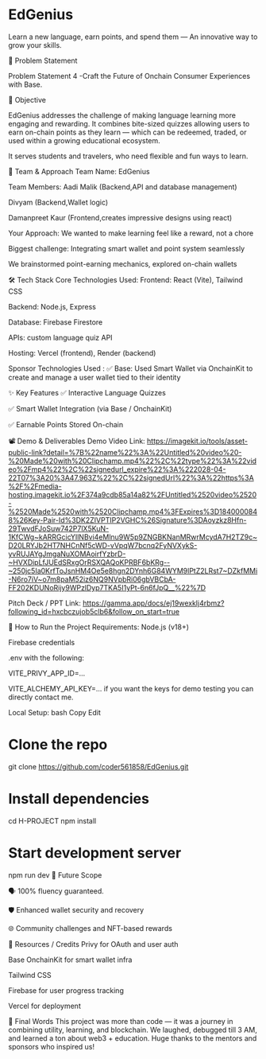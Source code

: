 # EdGenius

Learn a new language, earn points, and spend them — An innovative way to grow your skills.

📌 Problem Statement

Problem Statement 4 -Craft the Future of Onchain Consumer Experiences with Base.

🎯 Objective

EdGenius addresses the challenge of making language learning more engaging and rewarding. It combines bite-sized quizzes allowing users to earn on-chain points as they learn — which can be redeemed, traded, or used within a growing educational ecosystem.

It serves students and travelers, who need flexible and fun ways to learn.

🧠 Team & Approach
Team Name:
EdGenius

Team Members:
Aadi Malik (Backend,API and database management)

Divyam (Backend,Wallet logic)

Damanpreet Kaur (Frontend,creates impressive designs using react)

Your Approach:
We wanted to make learning feel like a reward, not a chore

Biggest challenge: Integrating smart wallet and point system seamlessly

We brainstormed point-earning mechanics, explored on-chain wallets


🛠️ Tech Stack
Core Technologies Used:
Frontend: React (Vite), Tailwind CSS

Backend: Node.js, Express

Database: Firebase Firestore

APIs: custom language quiz API

Hosting: Vercel (frontend), Render (backend)

Sponsor Technologies Used :
✅ Base: Used Smart Wallet via OnchainKit to create and manage a user wallet tied to their identity

✨ Key Features
✅ Interactive Language Quizzes

✅ Smart Wallet Integration (via Base / OnchainKit)

✅ Earnable Points Stored On-chain

📽️ Demo & Deliverables
Demo Video Link: https://imagekit.io/tools/asset-public-link?detail=%7B%22name%22%3A%22Untitled%20video%20-%20Made%20with%20Clipchamp.mp4%22%2C%22type%22%3A%22video%2Fmp4%22%2C%22signedurl_expire%22%3A%222028-04-22T07%3A20%3A47.963Z%22%2C%22signedUrl%22%3A%22https%3A%2F%2Fmedia-hosting.imagekit.io%2F374a9cdb85a14a82%2FUntitled%2520video%2520-%2520Made%2520with%2520Clipchamp.mp4%3FExpires%3D1840000848%26Key-Pair-Id%3DK2ZIVPTIP2VGHC%26Signature%3DAoyzkz8Hfn-29TwvdFJoSuw742P7lX5KuN-1KfCWg~kARRGcicYIlNBvi4eMlnu9W5p9ZNGBKNanMRwrMcydA7H2TZ9c~D20LRYJb2HT7NHCnNf5cWD-vVpqW7bcnq2FyNVXykS-yvRUJAYgJmgaNuXOMAoirfYzbrD-~HVXDipLfJUEdSRxgOrRSXQAQoKPRBF6bKRg--~250jc5Ia0KrfToJsnHM4Oe5e8hgn2DYnh6G84WYM9lPtZ2LRst7~DZkfMMi-N6ro7iV~o7m8paM52iz6NQ9NVpbRi06gbVBCbA-FF202KDUNoRijy9WPzlDyp7TKA5I1yPt-6n6fJpQ__%22%7D

Pitch Deck / PPT Link: https://gamma.app/docs/ej19wexklj4rbmz?following_id=hxcbczujob5clb6&follow_on_start=true



🧪 How to Run the Project
Requirements:
Node.js (v18+)

Firebase credentials

.env with the following:

VITE_PRIVY_APP_ID=...

VITE_ALCHEMY_API_KEY=...
if you want the keys for demo testing you can directly contact me.

Local Setup:
bash
Copy
Edit
# Clone the repo
git clone https://github.com/coder561858/EdGenius.git

# Install dependencies
cd H-PROJECT
npm install

# Start development server
npm run dev
🧬 Future Scope

🗣️ 100% fluency guaranteed.

🛡️ Enhanced wallet security and recovery

🌐 Community challenges and NFT-based rewards



📎 Resources / Credits
Privy for OAuth and user auth

Base OnchainKit for smart wallet infra

Tailwind CSS

Firebase for user progress tracking

Vercel for deployment

🏁 Final Words
This project was more than code — it was a journey in combining utility, learning, and blockchain. We laughed, debugged till 3 AM, and learned a ton about web3 + education. Huge thanks to the mentors and sponsors who inspired us!
